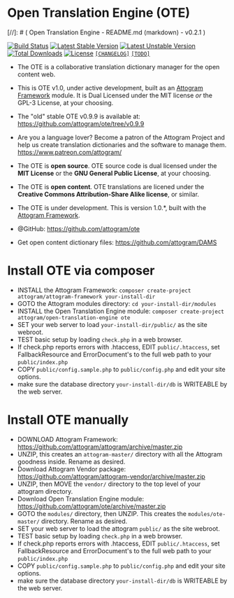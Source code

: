 Open Translation Engine (OTE)
===
[//]: # ( Open Translation Engine - README.md (markdown) - v0.2.1 )

[![Build Status](https://travis-ci.org/attogram/ote.svg?branch=master)](https://travis-ci.org/attogram/ote)
[![Latest Stable Version](https://poser.pugx.org/attogram/ote/v/stable)](https://packagist.org/packages/attogram/ote)
[![Latest Unstable Version](https://poser.pugx.org/attogram/ote/v/unstable)](https://packagist.org/packages/attogram/ote)
[![Total Downloads](https://poser.pugx.org/attogram/ote/downloads)](https://packagist.org/packages/attogram/ote)
[![License](https://poser.pugx.org/attogram/ote/license)](https://github.com/attogram/ote/blob/master/LICENSE.md)
[`[CHANGELOG]`](https://github.com/attogram/ote/blob/master/CHANGELOG.md)
[`[TODO]`](https://github.com/attogram/ote/blob/master/TODO.md)

* The OTE is a collaborative translation dictionary manager for the open content web.

* This is OTE v1.0, under active development, built as an [Attogram Framework](https://github.com/attogram/attogram) module.  It is Dual Licensed under the MIT license *or* the GPL-3 License, at your choosing.

* The "old" stable OTE v0.9.9 is available at: https://github.com/attogram/ote/tree/v0.9.9

* Are you a language lover?  Become a patron of the Attogram Project and help us create translation dictionaries and the software to manage them. https://www.patreon.com/attogram/

* The OTE is **open source**.  OTE source code is dual licensed under the **MIT License** or the **GNU General Public License**, at your choosing.

* The OTE is **open content**. OTE translations are licened under the **Creative Commons Attribution-Share Alike license**, or similar.

* The OTE is under development.  This is version 1.0.*, built with the [Attogram Framework](https://github.com/attogram/attogram).

* @GitHub: https://github.com/attogram/ote

* Get open content dictionary files: https://github.com/attogram/DAMS

Install OTE via composer
===
* INSTALL the Attogram Framework: `composer create-project attogram/attogram-framework your-install-dir`
* GOTO the Attogram modules directory: `cd your-install-dir/modules`
* INSTALL the Open Translation Engine module: `composer create-project attogram/open-translation-engine ote`
* SET your web server to load `your-install-dir/public/` as the site webroot.
* TEST basic setup by loading `check.php` in a web browser.   
* If check.php reports errors with .htaccess, EDIT `public/.htaccess`, set FallbackResource and ErrorDocument's to the full web path to your `public/index.php`
* COPY `public/config.sample.php` to `public/config.php` and edit your site options.
* make sure the database directory `your-install-dir/db` is WRITEABLE by the web server.

Install OTE manually
===
* DOWNLOAD Attogram Framework: https://github.com/attogram/attogram/archive/master.zip
* UNZIP, this creates an `attogram-master/` directory with all the Attogram goodness inside.  Rename as desired.
* Download Attogram Vendor package: https://github.com/attogram/attogram-vendor/archive/master.zip
* UNZIP, then MOVE the `vendor/` directory to the top level of your attogram directory.
* Download Open Translation Engine module:  https://github.com/attogram/ote/archive/master.zip
* GOTO the `modules/` directory, then UNZIP. This creates the `modules/ote-master/` directory.  Rename as desired.
* SET your web server to load the attogram `public/` as the site webroot.
* TEST basic setup by loading `check.php` in a web browser.   
* If check.php reports errors with .htaccess, EDIT `public/.htaccess`, set FallbackResource and ErrorDocument's to the full web path to your `public/index.php`
* COPY `public/config.sample.php` to `public/config.php` and edit your site options.
* make sure the database directory `your-install-dir/db` is WRITEABLE by the web server.
